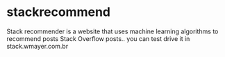 stackrecommend
==============

Stack recommender is a website that uses machine learning algorithms to recommend posts Stack Overflow posts.. you can test drive it in stack.wmayer.com.br
